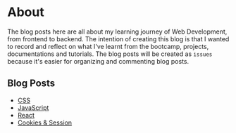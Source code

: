 # About

The blog posts here are all about my learning journey of Web Development, from frontend to backend. The intention of creating this blog is that I wanted to record and reflect on what I've learnt from the bootcamp, projects, documentations and tutorials. The blog posts will be created as `issues` because it's easier for organizing and commenting blog posts.

## Blog Posts

- [CSS](https://github.com/billychen0894/blog/blob/main/css.md)
- [JavaScript](https://github.com/billychen0894/blog/blob/main/Javascript.md)
- [React](https://github.com/billychen0894/blog/blob/main/React.md)
- [Cookies & Session](https://github.com/billychen0894/blog/blob/main/cookies-session.md)
